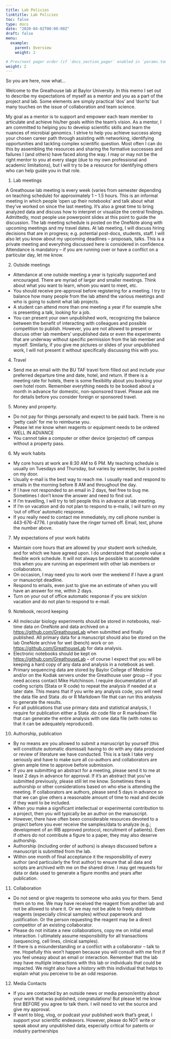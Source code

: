 ```yaml
---
title: Lab Policies
linktitle: Lab Policies
toc: false
type: docs
date: "2020-04-02T00:00:00Z"
draft: false
menu:
  example:
    parent: Overview
    weight: 2

# Prev/next pager order (if `docs_section_pager` enabled in `params.toml`)
weight: 2
---
```



So you are here, now what...

Welcome to the Greathouse lab at Baylor University.  In this memo I set out to describe my expectations of myself as a mentor and you as a part of the project and lab.  Some elements are simply practical ‘dos’ and ‘don’ts’ but many touches on the issue of collaboration and team science.

My goal as a mentor is to support and empower each team member to articulate and achieve his/her goals within the team’s vision. As a mentor, I am committed to helping you to develop scientific skills and learn the nuances of microbial genomics. I strive to help you achieve success along your chosen career path through assisting with networking, identifying opportunities and tackling complex scientific question.  Most often I can do this by assembling the resources and sharing the formative successes and failures I (and others) have faced along the way.  I may or may not be the right mentor to you at every stage (due to my own professional and academic limitations), but I will try to be a resource for identifying others who can help guide you in that role.

  1. Lab meetings

A Greathouse lab meeting is every week (varies from semester depending on teaching schedule) for approximately 1 – 1.5 hours. This is an informal meeting in which people ‘open up their notebooks’ and talk about what they’ve worked on since the last meeting.  It’s also a great time to bring analyzed data and discuss how to interpret or visualize the central findings.  Admittedly, most people use powerpoint slides at this point to guide the discussion. The lab meeting schedule is posted on the OneNote along with upcoming meetings and my travel dates.  At lab meeting, I will discuss hiring decisions that are in progress; e.g. potential post-docs, students, staff.  I will also let you know about my upcoming deadlines – proposals, talks.  This is a private meeting and everything discussed here is considered in confidence.  Attendance is mandatory – if you are running over or have a conflict on a particular day, let me know.


  2. Outside meetings

* Attendance at one outside meeting a year is typically supported and encouraged.  There are myriad of larger and smaller meetings.  Think about what you want to learn, whom you want to meet, etc.  
* You should receive pre-approval before registering for a meeting.  I try to balance how many people from the lab attend the various meetings and who is going to submit what lab projects. 
* A student can attend more than one meeting a year if for example s/he is presenting a talk, looking for a job.
* You can present your own unpublished work, recognizing the balance between the benefit of interacting with colleagues and possible competition to publish.  However, you are not allowed to present or discuss other lab members’ unpublished data or even the experiments that are underway without specific permission from the lab member and myself.  Similarly, if you give me pictures or slides of your unpublished work, I will not present it without specifically discussing this with you.  

4. Travel
* Send me an email with the BU TAF travel form filled out and include your preferred departure time and date, hotel, and return.   If there is a meeting rate for hotels, there is some flexibility about you booking your own hotel room.  Remember everything needs to be booked about a month in advance for domestic, non-sponsored travel.  Please ask me for details before you consider foreign or sponsored travel.

5. Money and property. 
* Do not pay for things personally and expect to be paid back.  There is no ‘petty cash’ for me to reimburse you.
* Please let me know when reagents or equipment needs to be ordered WELL IN ADVANCE
* You cannot take a computer or other device (projector) off campus without a property pass.

6. My work habits
* My core hours at work are 8:30 AM to 6 PM.  My teaching schedule is usually on Tuesdays and Thursday, but varies by semester, but is posted on my door.
* Usually e-mail is the best way to reach me.  I usually read and respond to emails in the morning before 8 AM and throughout the day.
* If I have not responded to an email in 2 days, feel free to bug me.  Sometimes I don’t know the answer and need to find out.
* If I’m travelling, I will try to tell people this in advance at lab meeting. 
* If I’m on vacation and do not plan to respond to e-mails, I will turn on my ‘out of office’ automatic response.  
* If you really need to contact me immediately, my cell phone number is 443-676-4776. I probably have the ringer turned off. Email, text, phone the number above. 

7. My expectations of your work habits
* Maintain core hours that are allowed by your student work schedule, and for which we have agreed upon. I do understand that people value a flexible work schedule.  It will not always be possible to accommodate this when you are running an experiment with other lab members or collaborators.  
* On occasion, I may need you to work over the weekend if I have a grant or manuscript deadline.
* Respond to emails, even just to give me an estimate of when you will have an answer for me, within 2 days.
* Turn on your out of office automatic response if you are sick/on vacation and do not plan to respond to e-mail.

9. Notebook, record keeping
* All molecular biology experiments should be stored in notebooks, real-time data on OneNote and data archived on a https://github.com/GreathouseLab when submitted and finally published.  All primary data for a manuscript should also be stored on the lab OneNote archive for wet (bench) work or on https://github.com/GreathouseLab for data analysis.  
* Electronic notebooks should be kept on https://github.com/GreathouseLab – of course I expect that you will be keeping a hard copy of any data and analysis in a notebook as well. 
* Primary sequencing data are stored by Baylor College of Medicine and/or on the Kodiak servers under the Greathouse user group – if you need access contact Mike Hutchinson. I require documentation of all coding scripts (Stata or R code) to repeat the analysis if needed at a later date. This means that if you write any analysis code, you will need the data file and Stata .do or R Markdown file that can run this analysis to generate the results. 
* For all publications that use primary data and statistical analysis, I require for publication either a Stata .do code file or R markdown file that can generate the entire analysis with one data file (with notes so that it can be adequately reproduced).

10. Authorship, publication
* By no means are you allowed to submit a manuscript by yourself (this will constitute automatic dismissal) having to do with any data produced or review of literature we have conducted. This is a task I take very seriously and have to make sure all co-authors and collaborators are given ample time to approve before submission. 
* If you are submitting an abstract for a meeting, please send it to me at least 2 days in advance for approval.  If it’s an abstract that you’ve submitted previously, please still let me know.  Sometimes there is authorship or other considerations based on who else is attending the meeting.  If collaborators are authors, please send 5 days in advance so that we can give others a reasonable amount of time to read and decide if they want to be included.
* When you make a significant intellectual or experimental contribution to a project, then you will typically be an author on the manuscript.
* However, there have often been considerable resources devoted to a project before you ever receive the samples/data to analyze (e.g.; development of an IRB approved protocol, recruitment of patients).  Even if others do not contribute a figure to a paper, they may also deserve authorship.
* Authorship (including order of authors) is always discussed before a manuscript is submitted from the lab.
* Within one month of final acceptance it the responsibility of every author (and particularly the first author) to ensure that all data and scripts are archived with me on the shared drive.  I may get requests for data or data used to generate a figure months and years after publication.  

11. Collaboration
* Do not send or give reagents to someone who asks you for them.  Send them on to me.  We may have received the reagent from another lab and not be allowed to share it.  Or we may not be able to freely distribute reagents (especially clinical samples) without paperwork and justification.  Or the person requesting the reagent may be a direct competitor of an existing collaborator.
* Please do not initiate a new collaborations, copy me on initial email interaction.  I ultimately assume responsibility for all transactions (sequencing, cell lines, clinical samples).
* If there is a misunderstanding or a conflict with a collaborator – talk to me.  Hopefully this won’t happen because you will consult with me first if you feel uneasy about an email or interaction. Remember that the lab may have multiple interactions with this lab or individuals that could be impacted.  We might also have a history with this individual that helps to explain what you perceive to be an odd response.
12. Media Contacts
* If you are contacted by an outside news or media person/entity about your work that was published, congratulations! But please let me know first BEFORE you agree to talk them. I will need to vet the source and give my approval.
* If want to blog, vlog, or podcast your published work that’s great, I support your scientific endeavors. However, please do NOT write or speak about any unpublished data, especially critical for patents or industry partnerships

